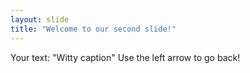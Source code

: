 ```yaml
---
layout: slide
title: "Welcome to our second slide!"
---
```

Your text: "Witty caption"
Use the left arrow to go back!
